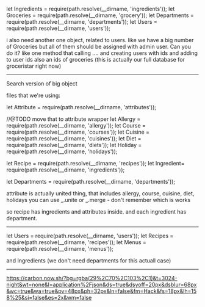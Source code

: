 
let Ingredients  = require(path.resolve(__dirname, 'ingredients'));
let Groceries    = require(path.resolve(__dirname, 'grocery'));
let Departments  = require(path.resolve(__dirname, 'departments'));
let Users        = require(path.resolve(__dirname, 'users'));


i also need another one object, related to users.
like we have a big number of Groceries
but all of them should be assigned with admin user.
Can you do it?
like one method that calling .... and creating users with ids and adding to user ids also an ids of groceries
(this is actually our full database for groceristar right now)

---

Search version of big object

files that we're using:

let Attribute = require(path.resolve(__dirname, 'attributes'));

//@TODO move that to attribute wrapper
let Allergy    = require(path.resolve(__dirname, 'allergy'));
let Course     = require(path.resolve(__dirname, 'courses'));
let Cuisine    = require(path.resolve(__dirname, 'cuisines'));
let Diet       = require(path.resolve(__dirname, 'diets'));
let Holiday    = require(path.resolve(__dirname, 'holidays'));



let Recipe    = require(path.resolve(__dirname, 'recipes'));
let Ingredient= require(path.resolve(__dirname, 'ingredients'));

let Departments  = require(path.resolve(__dirname, 'departments'));


attribute is actually united thing, that includes allergy, course, cuisine, diet, holidays
you can use _.unite or _.merge  - don't remember which is works

so recipe has ingredients and attributes inside. and each ingredient has department.

----

let Users        = require(path.resolve(__dirname, 'users'));
let Recipes      = require(path.resolve(__dirname, 'recipes'));
let Menus        = require(path.resolve(__dirname, 'menus'));

and Ingredients (we don't need departments for this actuall case)

---


https://carbon.now.sh/?bg=rgba(29%2C70%2C103%2C1)&t=3024-night&wt=none&l=application%2Fjson&ds=true&dsyoff=20px&dsblur=68px&wc=true&wa=true&pv=48px&ph=32px&ln=false&fm=Hack&fs=18px&lh=158%25&si=false&es=2x&wm=false

